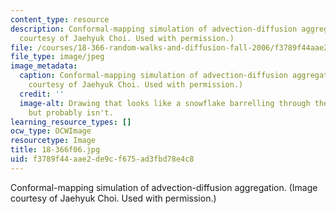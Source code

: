 ```yaml
---
content_type: resource
description: Conformal-mapping simulation of advection-diffusion aggregation. (Image
  courtesy of Jaehyuk Choi. Used with permission.)
file: /courses/18-366-random-walks-and-diffusion-fall-2006/f3789f44aae2de9cf675ad3fbd78e4c8_18-366f06.jpg
file_type: image/jpeg
image_metadata:
  caption: Conformal-mapping simulation of advection-diffusion aggregation. (Image
    courtesy of Jaehyuk Choi. Used with permission.)
  credit: ''
  image-alt: Drawing that looks like a snowflake barrelling through the atmosphere
    but probably isn't.
learning_resource_types: []
ocw_type: OCWImage
resourcetype: Image
title: 18-366f06.jpg
uid: f3789f44-aae2-de9c-f675-ad3fbd78e4c8
---
```

Conformal-mapping simulation of advection-diffusion aggregation. (Image courtesy of Jaehyuk Choi. Used with permission.)

